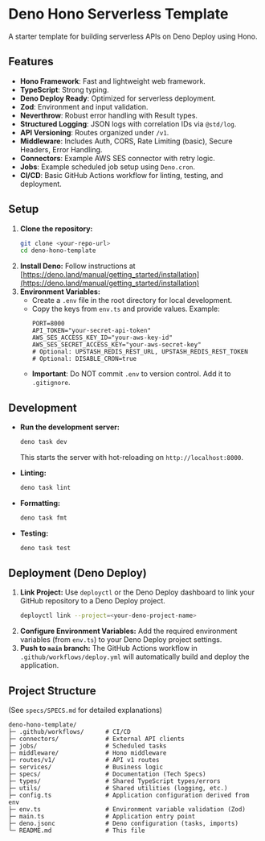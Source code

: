 # Deno Hono Serverless Template

A starter template for building serverless APIs on Deno Deploy using Hono.

## Features

- **Hono Framework**: Fast and lightweight web framework.
- **TypeScript**: Strong typing.
- **Deno Deploy Ready**: Optimized for serverless deployment.
- **Zod**: Environment and input validation.
- **Neverthrow**: Robust error handling with Result types.
- **Structured Logging**: JSON logs with correlation IDs via `@std/log`.
- **API Versioning**: Routes organized under `/v1`.
- **Middleware**: Includes Auth, CORS, Rate Limiting (basic), Secure Headers, Error Handling.
- **Connectors**: Example AWS SES connector with retry logic.
- **Jobs**: Example scheduled job setup using `Deno.cron`.
- **CI/CD**: Basic GitHub Actions workflow for linting, testing, and deployment.

## Setup

1.  **Clone the repository:**
    ```bash
    git clone <your-repo-url>
    cd deno-hono-template
    ```
2.  **Install Deno:** Follow instructions at [https://deno.land/manual/getting_started/installation](https://deno.land/manual/getting_started/installation)
3.  **Environment Variables:**
    - Create a `.env` file in the root directory for local development.
    - Copy the keys from `env.ts` and provide values. Example:
      ```env
      PORT=8000
      API_TOKEN="your-secret-api-token"
      AWS_SES_ACCESS_KEY_ID="your-aws-key-id"
      AWS_SES_SECRET_ACCESS_KEY="your-aws-secret-key"
      # Optional: UPSTASH_REDIS_REST_URL, UPSTASH_REDIS_REST_TOKEN
      # Optional: DISABLE_CRON=true
      ```
    - **Important**: Do NOT commit `.env` to version control. Add it to `.gitignore`.

## Development

- **Run the development server:**
  ```bash
  deno task dev
  ```
  This starts the server with hot-reloading on `http://localhost:8000`.

- **Linting:**
  ```bash
  deno task lint
  ```

- **Formatting:**
  ```bash
  deno task fmt
  ```

- **Testing:**
  ```bash
  deno task test
  ```

## Deployment (Deno Deploy)

1.  **Link Project:** Use `deployctl` or the Deno Deploy dashboard to link your GitHub repository to a Deno Deploy project.
    ```bash
    deployctl link --project=<your-deno-project-name>
    ```
2.  **Configure Environment Variables:** Add the required environment variables (from `env.ts`) to your Deno Deploy project settings.
3.  **Push to `main` branch:** The GitHub Actions workflow in `.github/workflows/deploy.yml` will automatically build and deploy the application.

## Project Structure

(See `specs/SPECS.md` for detailed explanations)

```
deno-hono-template/
├─ .github/workflows/      # CI/CD
├─ connectors/             # External API clients
├─ jobs/                   # Scheduled tasks
├─ middleware/             # Hono middleware
├─ routes/v1/              # API v1 routes
├─ services/               # Business logic
├─ specs/                  # Documentation (Tech Specs)
├─ types/                  # Shared TypeScript types/errors
├─ utils/                  # Shared utilities (logging, etc.)
├─ config.ts               # Application configuration derived from env
├─ env.ts                  # Environment variable validation (Zod)
├─ main.ts                 # Application entry point
├─ deno.jsonc              # Deno configuration (tasks, imports)
└─ README.md               # This file
```